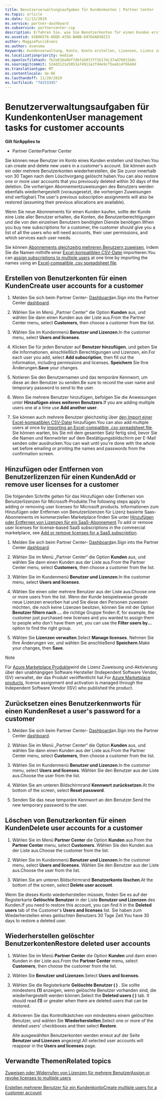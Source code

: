 ```yaml
---
title: Benutzerverwaltungsaufgaben für Kundenkonten | Partner Center
ms.topic: article
ms.date: 11/13/2019
ms.service: partner-dashboard
ms.subservice: partnercenter-csp
description: Erfahren Sie, wie Sie Benutzerkonten für einen Kunden erstellen, Benutzerlizenzen hinzufügen oder entfernen, Benutzer Kennwörter zurücksetzen, Benutzerkonten löschen oder wiederherstellen.
ms.assetid: 41B06576-8DDD-435D-BABB-697D4AD30213
author: MaggiePucciEvans
ms.author: evansma
Keywords: Kundenverwaltung, Konto, Konto erstellen, Lizenzen, Lizenz zuweisen Benutzerverwaltung, Kennwort, Kennwort zurücksetzen, Kennwort ändern
ms.localizationpriority: medium
ms.openlocfilehash: fb2e616a6bf7dbfa5072ff1617dc37ad76831b8c
ms.sourcegitcommit: 524d3121e5053a74911e2fd4e9cf5aab14f6b48d
ms.translationtype: MT
ms.contentlocale: de-DE
ms.lasthandoff: 11/20/2019
ms.locfileid: "74253345"
---
```

# <a name="user-management-tasks-for-customer-accounts"></a><span data-ttu-id="2fd93-104">Benutzerverwaltungsaufgaben für Kundenkonten</span><span class="sxs-lookup"><span data-stu-id="2fd93-104">User management tasks for customer accounts</span></span>

<span data-ttu-id="2fd93-105">**Gilt für**</span><span class="sxs-lookup"><span data-stu-id="2fd93-105">**Applies to**</span></span>

- <span data-ttu-id="2fd93-106">Partner Center</span><span class="sxs-lookup"><span data-stu-id="2fd93-106">Partner Center</span></span>

<span data-ttu-id="2fd93-107">Sie können neue Benutzer im Konto eines Kunden erstellen und löschen.</span><span class="sxs-lookup"><span data-stu-id="2fd93-107">You can create and delete new users in a customer's account.</span></span> <span data-ttu-id="2fd93-108">Sie können auch ein oder mehrere Benutzerkonten wiederherstellen, die Sie zuvor innerhalb von 30 Tagen nach dem Löschvorgang gelöscht haben.</span><span class="sxs-lookup"><span data-stu-id="2fd93-108">You can also restore one or more user accounts that you previously deleted within 30 days of the deletion.</span></span> <span data-ttu-id="2fd93-109">Die vorherigen Abonnementzuweisungen des Benutzers werden ebenfalls wiederhergestellt (vorausgesetzt, die vorherigen Zuweisungen sind verfügbar).</span><span class="sxs-lookup"><span data-stu-id="2fd93-109">The user's previous subscription assignments will also be restored (assuming their previous allocations are available).</span></span>

<span data-ttu-id="2fd93-110">Wenn Sie neue Abonnements für einen Kunden kaufen, sollte der Kunde eine Liste aller Benutzer erhalten, die Konten, die Benutzerberechtigungen und die von den einzelnen Benutzern benötigten Dienste benötigen.</span><span class="sxs-lookup"><span data-stu-id="2fd93-110">When you buy new subscriptions for a customer, the customer should give you a list of all the users who will need accounts, their user permissions, and which services each user needs.</span></span>  

<span data-ttu-id="2fd93-111">Sie können [Abonnements gleichzeitig mehreren Benutzern zuweisen](bulk-license-provisioning-for-multiple-users.md), indem Sie die Namen mithilfe einer [Excel-kompatiblen CSV-Datei](adding-multiple-users-to-a-customer-account.md) importieren.</span><span class="sxs-lookup"><span data-stu-id="2fd93-111">You can [assign subscriptions to multiple users](bulk-license-provisioning-for-multiple-users.md) at one time by importing the names using an [Excel-compatible .csv spreadsheet file](adding-multiple-users-to-a-customer-account.md).</span></span>

<a href="" id="createuseraccounts"></a>

## <a name="create-user-accounts-for-a-customer"></a><span data-ttu-id="2fd93-112">Erstellen von Benutzerkonten für einen Kunden</span><span class="sxs-lookup"><span data-stu-id="2fd93-112">Create user accounts for a customer</span></span>

1. <span data-ttu-id="2fd93-113">Melden Sie sich beim Partner Center- [Dashboard](https://partner.microsoft.com/dashboard)an.</span><span class="sxs-lookup"><span data-stu-id="2fd93-113">Sign into the Partner Center [dashboard](https://partner.microsoft.com/dashboard).</span></span>

2. <span data-ttu-id="2fd93-114">Wählen Sie im Menü „Partner Center“ die Option **Kunden** aus, und wählen Sie dann einen Kunden aus der Liste aus.</span><span class="sxs-lookup"><span data-stu-id="2fd93-114">From the Partner Center menu, select **Customers**, then choose a customer from the list.</span></span>

3. <span data-ttu-id="2fd93-115">Wählen Sie im Kundenmenü **Benutzer und Lizenzen**.</span><span class="sxs-lookup"><span data-stu-id="2fd93-115">In the customer menu, select **Users and licenses**.</span></span>

4. <span data-ttu-id="2fd93-116">Klicken Sie für jeden Benutzer auf **Benutzer hinzufügen**, und geben Sie die Informationen, einschließlich Berechtigungen und Lizenzen, ein.</span><span class="sxs-lookup"><span data-stu-id="2fd93-116">For each user you add, select **Add subscription**, then fill out the information, including permissions and licenses.</span></span> <span data-ttu-id="2fd93-117">**Speichern** Sie Ihre Änderungen.</span><span class="sxs-lookup"><span data-stu-id="2fd93-117">**Save** your changes.</span></span>

5. <span data-ttu-id="2fd93-118">Notieren Sie den Benutzernamen und das temporäre Kennwort, um diese an den Benutzer zu senden.</span><span class="sxs-lookup"><span data-stu-id="2fd93-118">Be sure to record the user name and temporary password to send to the user.</span></span>

6. <span data-ttu-id="2fd93-119">Wenn Sie mehrere Benutzer hinzufügen, befolgen Sie die Anweisungen unter **Hinzufügen eines weiteren Benutzers**.</span><span class="sxs-lookup"><span data-stu-id="2fd93-119">If you are adding multiple users one at a time use **Add another user**.</span></span>

7. <span data-ttu-id="2fd93-120">Sie können auch mehrere Benutzer gleichzeitig über [den Import einer Excel-kompatiblen CSV-Datei](adding-multiple-users-to-a-customer-account.md) hinzufügen.</span><span class="sxs-lookup"><span data-stu-id="2fd93-120">You can also add multiple users at once by [importing an Excel-compatible .csv spreadsheet file](adding-multiple-users-to-a-customer-account.md).</span></span> <span data-ttu-id="2fd93-121">Sie können warten, bis Sie mit dem gesamten Satz fertig sind, bevor Sie die Namen und Kennwörter auf dem Bestätigungsbildschirm per E-Mail senden oder ausdrucken.</span><span class="sxs-lookup"><span data-stu-id="2fd93-121">You can wait until you're done with the whole set before emailing or printing the names and passwords from the confirmation screen.</span></span>

<a href="" id="userlicensing"></a>

## <a name="add-or-remove-user-licenses-for-a-customer"></a><span data-ttu-id="2fd93-122">Hinzufügen oder Entfernen von Benutzerlizenzen für einen Kunden</span><span class="sxs-lookup"><span data-stu-id="2fd93-122">Add or remove user licenses for a customer</span></span>

<span data-ttu-id="2fd93-123">Die folgenden Schritte gelten für das Hinzufügen oder Entfernen von Benutzerlizenzen für Microsoft-Produkte.</span><span class="sxs-lookup"><span data-stu-id="2fd93-123">The following steps apply to adding or removing user licenses for Microsoft products.</span></span> <span data-ttu-id="2fd93-124">Informationen zum Hinzufügen oder Entfernen von Benutzerlizenzen für Lizenz basierte Saas-Abonnements im kommerziellen Marketplace finden Sie unter [Hinzufügen oder Entfernen von Lizenzen für ein SaaS-Abonnement](csp-commercial-marketplace-manage.md#add-or-remove-licenses-for-a-saas-subscription).</span><span class="sxs-lookup"><span data-stu-id="2fd93-124">To add or remove user licenses for license-based SaaS subscriptions in the commercial marketplace, see [Add or remove licenses for a SaaS subscription](csp-commercial-marketplace-manage.md#add-or-remove-licenses-for-a-saas-subscription).</span></span>

1. <span data-ttu-id="2fd93-125">Melden Sie sich beim Partner Center- [Dashboard](https://partner.microsoft.com/dashboard)an.</span><span class="sxs-lookup"><span data-stu-id="2fd93-125">Sign into the Partner Center [dashboard](https://partner.microsoft.com/dashboard).</span></span>

2. <span data-ttu-id="2fd93-126">Wählen Sie im Menü „Partner Center“ die Option **Kunden** aus, und wählen Sie dann einen Kunden aus der Liste aus.</span><span class="sxs-lookup"><span data-stu-id="2fd93-126">From the Partner Center menu, select **Customers**, then choose a customer from the list.</span></span>

3. <span data-ttu-id="2fd93-127">Wählen Sie im Kundenmenü **Benutzer und Lizenzen**.</span><span class="sxs-lookup"><span data-stu-id="2fd93-127">In the customer menu, select **Users and licenses**.</span></span>

4. <span data-ttu-id="2fd93-128">Wählen Sie einen oder mehrere Benutzer aus der Liste aus.</span><span class="sxs-lookup"><span data-stu-id="2fd93-128">Choose one or more users from the list.</span></span> <span data-ttu-id="2fd93-129">Wenn der Kunde beispielsweise gerade neue Lizenzen erworben hat und Sie diese den Personen zuweisen möchten, die noch keine Lizenzen besitzen, können Sie mit der Option **Benutzer filtern nach …** die richtige Gruppe finden.</span><span class="sxs-lookup"><span data-stu-id="2fd93-129">If, for example, the customer just purchased new licenses and you wanted to assign them to people who don't have them yet, you can use the **Filter users by...** option to find the right group.</span></span>

5. <span data-ttu-id="2fd93-130">Wählen Sie **Lizenzen verwalten**.</span><span class="sxs-lookup"><span data-stu-id="2fd93-130">Select **Manage licenses**.</span></span> <span data-ttu-id="2fd93-131">Nehmen Sie Ihre Änderungen vor, und wählen Sie anschließend **Speichern**.</span><span class="sxs-lookup"><span data-stu-id="2fd93-131">Make your changes, then **Save**.</span></span>

> [!NOTE]
> <span data-ttu-id="2fd93-132">Für [Azure Marketplace Produkte](csp-commercial-marketplace-manage.md#assign-licenses-and-activate-a-subscription-on-behalf-of-a-customer)wird die Lizenz Zuweisung und-Aktivierung über den unabhängigen Software Hersteller (Independent Software Vendor, ISV) verwaltet, der das Produkt veröffentlicht hat.</span><span class="sxs-lookup"><span data-stu-id="2fd93-132">For [Azure Marketplace products](csp-commercial-marketplace-manage.md#assign-licenses-and-activate-a-subscription-on-behalf-of-a-customer), license assignment and activation is managed through the Independent Software Vendor (ISV) who published the product.</span></span>

<a href="" id="resetpassword"></a>

## <a name="reset-a-users-password-for-a-customer"></a><span data-ttu-id="2fd93-133">Zurücksetzen eines Benutzerkennworts für einen Kunden</span><span class="sxs-lookup"><span data-stu-id="2fd93-133">Reset a user's password for a customer</span></span>

1. <span data-ttu-id="2fd93-134">Melden Sie sich beim Partner Center- [Dashboard](https://partner.microsoft.com/dashboard)an.</span><span class="sxs-lookup"><span data-stu-id="2fd93-134">Sign into the Partner Center [dashboard](https://partner.microsoft.com/dashboard).</span></span>

2. <span data-ttu-id="2fd93-135">Wählen Sie im Menü „Partner Center“ die Option **Kunden** aus, und wählen Sie dann einen Kunden aus der Liste aus.</span><span class="sxs-lookup"><span data-stu-id="2fd93-135">From the Partner Center menu, select **Customers**, then choose a customer from the list.</span></span>

3.  <span data-ttu-id="2fd93-136">Wählen Sie im Kundenmenü **Benutzer und Lizenzen**.</span><span class="sxs-lookup"><span data-stu-id="2fd93-136">In the customer menu, select **Users and licenses**.</span></span> <span data-ttu-id="2fd93-137">Wählen Sie den Benutzer aus der Liste aus.</span><span class="sxs-lookup"><span data-stu-id="2fd93-137">Choose the user from the list.</span></span>

4.  <span data-ttu-id="2fd93-138">Wählen Sie am unteren Bildschirmrand **Kennwort zurücksetzen**.</span><span class="sxs-lookup"><span data-stu-id="2fd93-138">At the bottom of the screen, select **Reset password**.</span></span> 

5.  <span data-ttu-id="2fd93-139">Senden Sie das neue temporäre Kennwort an den Benutzer.</span><span class="sxs-lookup"><span data-stu-id="2fd93-139">Send the new temporary password to the user.</span></span>

<a href="" id="deleteuseraccounts"></a>

## <a name="delete-user-accounts-for-a-customer"></a><span data-ttu-id="2fd93-140">Löschen von Benutzerkonten für einen Kunden</span><span class="sxs-lookup"><span data-stu-id="2fd93-140">Delete user accounts for a customer</span></span>

1.  <span data-ttu-id="2fd93-141">Wählen Sie im Menü **Partner Center** die Option **Kunden** aus.</span><span class="sxs-lookup"><span data-stu-id="2fd93-141">From the **Partner Center** menu, select **Customers**.</span></span> <span data-ttu-id="2fd93-142">Wählen Sie den Kunden aus der Liste aus.</span><span class="sxs-lookup"><span data-stu-id="2fd93-142">Choose the customer from the list.</span></span>

2.  <span data-ttu-id="2fd93-143">Wählen Sie im Kundenmenü **Benutzer und Lizenzen**.</span><span class="sxs-lookup"><span data-stu-id="2fd93-143">In the customer menu, select **Users and licenses**.</span></span> <span data-ttu-id="2fd93-144">Wählen Sie den Benutzer aus der Liste aus.</span><span class="sxs-lookup"><span data-stu-id="2fd93-144">Choose the user from the list.</span></span>

3.  <span data-ttu-id="2fd93-145">Wählen Sie am unteren Bildschirmrand **Benutzerkonto löschen**.</span><span class="sxs-lookup"><span data-stu-id="2fd93-145">At the bottom of the screen, select **Delete user account**.</span></span>

<span data-ttu-id="2fd93-146">Wenn Sie dieses Konto wiederherstellen müssen, finden Sie es auf der Registerkarte **Gelöschte Benutzer** in der Liste **Benutzer und Lizenzen** des Kunden.</span><span class="sxs-lookup"><span data-stu-id="2fd93-146">If you need to restore this account, you can find it in the **Deleted users** tab of the Customer's **Users and licenses** list.</span></span> <span data-ttu-id="2fd93-147">Sie haben zum Wiederherstellen eines gelöschten Benutzers 30 Tage Zeit.</span><span class="sxs-lookup"><span data-stu-id="2fd93-147">You have 30 days to restore a deleted user.</span></span>

<a href="" id="restoreuseraccounts"></a>

## <a name="restore-deleted-user-accounts"></a><span data-ttu-id="2fd93-148">Wiederherstellen gelöschter Benutzerkonten</span><span class="sxs-lookup"><span data-stu-id="2fd93-148">Restore deleted user accounts</span></span>

1.  <span data-ttu-id="2fd93-149">Wählen Sie im Menü **Partner Center** die Option **Kunden** und dann einen Kunden in der Liste aus.</span><span class="sxs-lookup"><span data-stu-id="2fd93-149">From the **Partner Center** menu, select **Customers**, then choose the customer from the list.</span></span>

2.  <span data-ttu-id="2fd93-150">Wählen Sie **Benutzer und Lizenzen**.</span><span class="sxs-lookup"><span data-stu-id="2fd93-150">Select **Users and licenses**.</span></span>

3.  <span data-ttu-id="2fd93-151">Wählen Sie die Registerkarte **Gelöschte Benutzer ( )** . Sie sollte mindestens **(1)** anzeigen, wenn gelöschte Benutzer vorhanden sind, die wiederhergestellt werden können.</span><span class="sxs-lookup"><span data-stu-id="2fd93-151">Select the **Deleted users ( )** tab. It should read **(1)** or greater when there are deleted users that can be restored.</span></span>

4.  <span data-ttu-id="2fd93-152">Aktivieren Sie das Kontrollkästchen von mindestens einem gelöschten Benutzer, und wählen Sie **Wiederherstellen**.</span><span class="sxs-lookup"><span data-stu-id="2fd93-152">Select one or more of the deleted users' checkboxes and then select **Restore**.</span></span>

    <span data-ttu-id="2fd93-153">Alle ausgewählten Benutzerkonten werden erneut auf der Seite **Benutzer und Lizenzen** angezeigt.</span><span class="sxs-lookup"><span data-stu-id="2fd93-153">All selected user accounts will reappear in the **Users and licenses** page.</span></span>

## <a name="related-topics"></a><span data-ttu-id="2fd93-154">Verwandte Themen</span><span class="sxs-lookup"><span data-stu-id="2fd93-154">Related topics</span></span>


[<span data-ttu-id="2fd93-155">Zuweisen oder Widerrufen von Lizenzen für mehrere Benutzer</span><span class="sxs-lookup"><span data-stu-id="2fd93-155">Assign or revoke licenses to multiple users</span></span>](bulk-license-provisioning-for-multiple-users.md)

[<span data-ttu-id="2fd93-156">Erstellen mehrerer Benutzer für ein Kundenkonto</span><span class="sxs-lookup"><span data-stu-id="2fd93-156">Create multiple users for a customer account</span></span>](adding-multiple-users-to-a-customer-account.md)